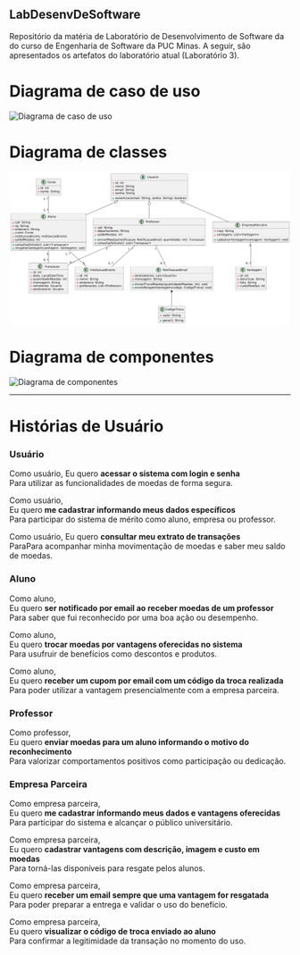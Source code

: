 ## LabDesenvDeSoftware
Repositório da matéria de Laboratório de Desenvolvimento de Software da do curso de Engenharia de Software da PUC Minas. 
A seguir, são apresentados os artefatos do laboratório atual (Laboratório 3).

# Diagrama de caso de uso
![Diagrama de caso de uso](laboratorio3/projeto/DiagramaCasouso/diagramaCasoDeUso.png)

# Diagrama de classes
![Diagrama de classes](laboratorio3/projeto/diagramaClasses/diagramaClasses.png)

<!--# Diagrama de pacotes
![Diagrama de pacotes]()-->

# Diagrama de componentes
![Diagrama de componentes](laboratorio3/projeto/DiagramaDeComponentes/deComponentes.png)

<!--# Diagrama de implantação
![Diagrama de implantação]()-->

---

# Histórias de Usuário

### Usuário 

Como usuário, 
Eu quero **acessar o sistema com login e senha**  
Para utilizar as funcionalidades de moedas de forma segura.

Como usuário,  
Eu quero **me cadastrar informando meus dados específicos**  
Para participar do sistema de mérito como aluno, empresa ou professor.

Como usuário, 
Eu quero **consultar meu extrato de transações**  
ParaPara acompanhar minha movimentação de moedas e saber meu saldo de moedas.

### Aluno 

Como aluno,  
Eu quero **ser notificado por email ao receber moedas de um professor**  
Para saber que fui reconhecido por uma boa ação ou desempenho.

Como aluno,  
Eu quero **trocar moedas por vantagens oferecidas no sistema**  
Para usufruir de benefícios como descontos e produtos.

Como aluno,  
Eu quero **receber um cupom por email com um código da troca realizada**  
Para poder utilizar a vantagem presencialmente com a empresa parceira.

### Professor 

Como professor,  
Eu quero **enviar moedas para um aluno informando o motivo do reconhecimento**  
Para valorizar comportamentos positivos como participação ou dedicação.

### Empresa Parceira 

Como empresa parceira,  
Eu quero **me cadastrar informando meus dados e vantagens oferecidas**  
Para participar do sistema e alcançar o público universitário.

Como empresa parceira,  
Eu quero **cadastrar vantagens com descrição, imagem e custo em moedas**  
Para torná-las disponíveis para resgate pelos alunos.

Como empresa parceira,  
Eu quero **receber um email sempre que uma vantagem for resgatada**  
Para poder preparar a entrega e validar o uso do benefício.

Como empresa parceira,  
Eu quero **visualizar o código de troca enviado ao aluno**  
Para confirmar a legitimidade da transação no momento do uso.
